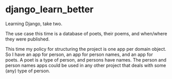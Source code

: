 # django_learn_better

Learning Django, take two.

The use case this time is a database of poets, their poems, and when/where they were published.

This time my policy for structuring the project is one app per domain object. So I have an app for person, an app for person names, and an app for poets. A poet is a type of person, and persons have names. The person and person names apps could be used in any other project that deals with some (any) type of person.
